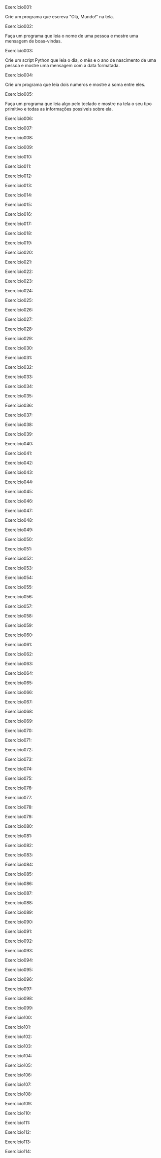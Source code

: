 Exercício001:

  Crie um programa que escreva "Olá, Mundo!" na tela.

Exercício002:

  Faça um programa que leia o nome de uma pessoa e mostre uma mensagem de boas-vindas.

Exercício003:

  Crie um script Python que leia o dia, o mês e o ano de nascimento de uma pessoa e mostre uma mensagem com a data formatada.

Exercício004:

  Crie um programa que leia dois numeros e mostre a soma entre eles.

Exercício005:

  Faça um programa que leia algo pelo teclado e mostre na tela o seu tipo primitivo e todas as informações possiveis sobre ela.

Exercício006:
  

Exercício007:

Exercício008:

Exercício009:

Exercício010:

Exercício011:

Exercício012:

Exercício013:

Exercício014:

Exercício015:

Exercício016:

Exercício017:

Exercício018:

Exercício019:

Exercício020:

Exercício021:

Exercício022:

Exercício023:

Exercício024:

Exercício025:

Exercício026:

Exercício027:

Exercício028:

Exercício029:

Exercício030:

Exercício031:

Exercício032:

Exercício033:

Exercício034:

Exercício035:

Exercício036:

Exercício037:

Exercício038:

Exercício039:

Exercício040:

Exercício041:

Exercício042:

Exercício043:

Exercício044:

Exercício045:

Exercício046:

Exercício047:

Exercício048:

Exercício049:

Exercício050:

Exercício051:

Exercício052:

Exercício053:

Exercício054:

Exercício055:

Exercício056:

Exercício057:

Exercício058:

Exercício059:

Exercício060:

Exercício061:

Exercício062:

Exercício063:

Exercício064:

Exercício065:

Exercício066:

Exercício067:

Exercício068:

Exercício069:

Exercício070:

Exercício071:

Exercício072:

Exercício073:

Exercício074:

Exercício075:

Exercício076:

Exercício077:

Exercício078:

Exercício079:

Exercício080:

Exercício081:

Exercício082:

Exercício083:

Exercício084:

Exercício085:

Exercício086:

Exercício087:

Exercício088:

Exercício089:

Exercício090:

Exercício091:

Exercício092:

Exercício093:

Exercício094:

Exercício095:

Exercício096:

Exercício097:

Exercício098:

Exercício099:

Exercício100:

Exercício101:

Exercício102:

Exercício103:

Exercício104:

Exercício105:

Exercício106:

Exercício107:

Exercício108:

Exercício109:

Exercício110:

Exercício111:

Exercício112:

Exercício113:

Exercício114:
